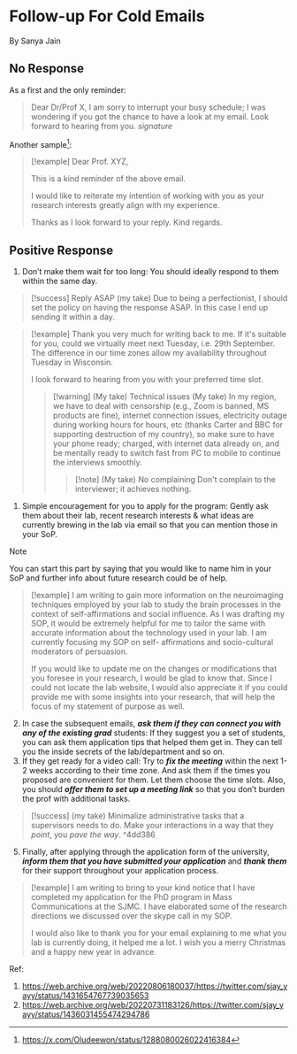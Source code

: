 # Follow-up For Cold Emails
By Sanya Jain

## No Response
As a first and the only reminder:

>Dear Dr/Prof X,
>I am sorry to interrupt your busy schedule; I was wondering if you got the chance to have a look at my email.
>Look forward to hearing from you.
>*signature*

Another sample[^1]:
>[!example] 
>Dear Prof. XYZ, 
>
>This is a kind reminder of the above email. 
>
>I would like to reiterate my intention of working with you as your research interests greatly align with my experience. 
>
>Thanks as I look forward to your reply. 
>Kind regards.

## Positive Response

1. Don’t make them wait for too long: You should ideally respond to them within the same day.
>[!success] Reply ASAP
>(my take) Due to being a perfectionist, I should set the policy on having the response ASAP. In this case I end up sending it within a day.

>[!example]
>Thank you very much for writing back to me. If it's suitable for you, could we virtually meet next Tuesday, i.e. 29th September. The difference in our time zones allow my availability throughout Tuesday in Wisconsin.
>
>I look forward to hearing from you with your preferred time slot.
>
>>[!warning] (My take) Technical issues
>>(My take) In my region, we have to deal with censorship (e.g., Zoom is banned, MS products are fine), internet connection issues, electricity outage during working hours for hours, etc (thanks Carter and BBC for supporting destruction of my country),  so make sure to have your phone ready; charged, with internet data already on, and be mentally ready to switch fast from PC to mobile to continue the interviews smoothly.
>>
>>>[!note] (My take) No complaining
>>>Don't complain to the interviewer; it achieves nothing.

1. Simple encouragement for you to apply for the program: Gently ask them about their lab, recent research interests & what ideas are currently brewing in the lab via email so that you can mention those in your SoP.
>[!note]
>You can start this part by saying that you would like to name him in your SoP and further info about future research could be of help.

>[!example]
>I am writing to gain more information on the neuroimaging techniques employed by your lab to study the brain processes in the context of self-affirmations and social influence. As I was drafting my SOP, it would be extremely helpful for me to tailor the same with accurate information about the technology used in your lab. I am currently focusing my SOP on self- affirmations and socio-cultural moderators of persuasion.
>
>If you would like to update me on the changes or modifications that you foresee in your research, I would be glad to know that. Since I could not locate the lab website, I would also appreciate it if you could provide me with some insights into your research, that will help the focus of my statement of purpose as well.

2. In case the subsequent emails, ***ask them if they can connect you with any of the existing grad*** students: If they suggest you a set of students, you can ask them application tips that helped them get in. They can tell you the inside secrets of the lab/department and so on.
3. If they get ready for a video call: Try to ***fix the meeting*** within the next 1-2 weeks according to their time zone. And ask them if the times you proposed are convenient for them. Let them choose the time slots. Also, you should ***offer them to set up a meeting link*** so that you don’t burden the prof with additional tasks.
>[!success]
>(my take) Minimalize administrative tasks that a supervisors needs to do. Make your interactions in a way that they *point*, you *pave the way*. ^4dd386
5. Finally, after applying through the application form of the university, ***inform them that you have submitted your application*** and ***thank them*** for their support throughout your application process.
>[!example]
>I am writing to bring to your kind notice that I have completed my application for the PhD program in Mass Communications at the SJMC. I have elaborated some of the research directions we discussed over the skype call in my SOP.
>
>I would also like to thank you for your email explaining to me what you lab is currently doing, it helped me a lot. I wish you a merry Christmas and a happy new year in advance.


Ref: 
1. https://web.archive.org/web/20220806180037/https://twitter.com/sjay_yayy/status/1431654767739035653
2. https://web.archive.org/web/20220731183126/https://twitter.com/sjay_yayy/status/1436031455474294786

[^1]: https://x.com/Oludeewon/status/1288080026022416384
